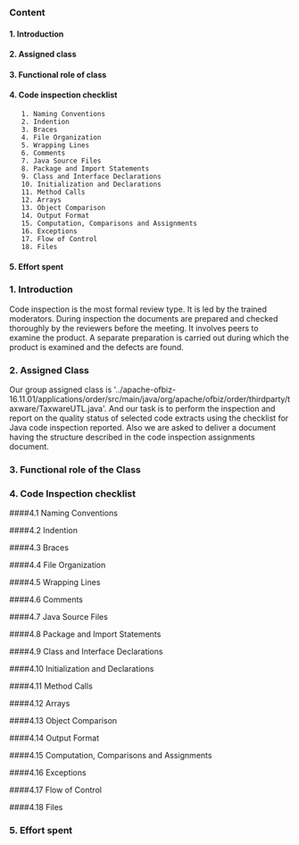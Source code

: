 



### __Content__

#### 1. Introduction

#### 2. Assigned class

#### 3. Functional role of class

#### 4. Code inspection checklist
       1. Naming Conventions
       2. Indention
       3. Braces
       4. File Organization
       5. Wrapping Lines
       6. Comments
       7. Java Source Files
       8. Package and Import Statements
       9. Class and Interface Declarations
       10. Initialization and Declarations
       11. Method Calls
       12. Arrays
       13. Object Comparison
       14. Output Format
       15. Computation, Comparisons and Assignments
       16. Exceptions
       17. Flow of Control
       18. Files
#### 5. Effort spent

### 1. Introduction

Code inspection is the most formal review type. It is led by the trained moderators. During inspection the documents are prepared and checked thoroughly by the reviewers before the meeting. It involves peers to examine the product. A separate preparation is carried out during which the product is examined and the defects are found.

### 2. Assigned Class

Our group assigned class is '../apache-ofbiz-16.11.01/applications/order/src/main/java/org/apache/ofbiz/order/thirdparty/taxware/TaxwareUTL.java'. And our task is to perform the inspection and report on the quality status of selected code extracts using the checklist for Java code inspection reported. Also we are asked to deliver a document having the structure described in the code inspection assignments document.

### 3. Functional role of the Class



### 4. Code Inspection checklist
####4.1 Naming Conventions

####4.2 Indention

####4.3 Braces

####4.4 File Organization

####4.5 Wrapping Lines

####4.6 Comments

####4.7 Java Source Files

####4.8 Package and Import Statements

####4.9 Class and Interface Declarations

####4.10 Initialization and Declarations

####4.11 Method Calls

####4.12 Arrays

####4.13 Object Comparison

####4.14 Output Format

####4.15 Computation, Comparisons and Assignments

####4.16 Exceptions

####4.17 Flow of Control

####4.18 Files

### 5. Effort spent
